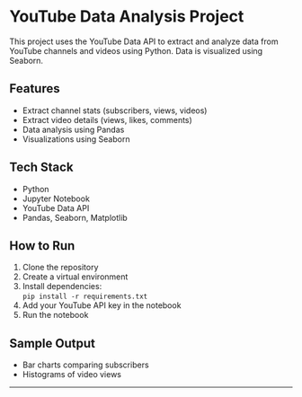 # YouTube Data Analysis Project

This project uses the YouTube Data API to extract and analyze data from YouTube channels and videos using Python. Data is visualized using Seaborn.

## Features

- Extract channel stats (subscribers, views, videos)
- Extract video details (views, likes, comments)
- Data analysis using Pandas
- Visualizations using Seaborn

## Tech Stack

- Python
- Jupyter Notebook
- YouTube Data API
- Pandas, Seaborn, Matplotlib

## How to Run

1. Clone the repository
2. Create a virtual environment
3. Install dependencies:  
   `pip install -r requirements.txt`
4. Add your YouTube API key in the notebook
5. Run the notebook

## Sample Output

- Bar charts comparing subscribers
- Histograms of video views

---
